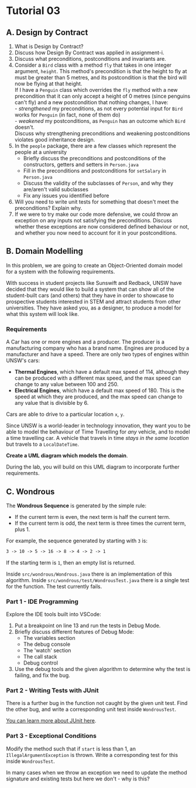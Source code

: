 # Tutorial 03

## A. Design by Contract

1. What is Design by Contract?
2. Discuss how Design By Contract was applied in assignment-i.
3. Discuss what preconditions, postconditions and invariants are.
4. Consider a `Bird` class with a method `fly` that takes in one integer argument, `height`. This method's precondition is that the height to fly at must be greater than 5 metres, and its postcondition is that the bird will now be flying at that height.\
   If I have a `Penguin` class which overrides the `fly` method with a new precondition that it can only accept a height of 0 metres (since penguins can't fly) and a new postcondition that nothing changes, I have:\
   \- _strengthened_ my preconditions, as not every potential input for `Bird` works for `Penguin` (in fact, none of them do)\
   \- _weakened_ my postconditions, as `Penguin` has an outcome which `Bird` doesn't.\
   Discuss why strengthening preconditions and weakening postconditions violates good inheritance design.
5. In the `people` package, there are a few classes which represent the people at a university
   - Briefly discuss the preconditions and postconditions of the constructors, getters and setters in `Person.java`
   - Fill in the preconditions and postconditions for `setSalary` in `Person.java`
   - Discuss the validity of the subclasses of `Person`, and why they are/aren't valid subclasses
   - Fix any issues you identified before
6. Will you need to write unit tests for something that doesn't meet the preconditions? Explain why.
7. If we were to try make our code more defensive, we could throw an exception on any inputs not satisfying the preconditions. Discuss whether these exceptions are now considered defined behaviour or not, and whether you now need to account for it in your postconditions.

## B. Domain Modelling

In this problem, we are going to create an Object-Oriented domain model for a system with the following requirements.

With success in student projects like Sunswift and Redback, UNSW have decided that they would like to build a system that can show all of the student-built cars (and others) that they have in order to showcase to prospective students interested in STEM and attract students from other universities. They have asked you, as a designer, to produce a model for what this system will look like.

### Requirements

A Car has one or more engines and a producer. The producer is a manufacturing company who has a brand name. Engines are produced by a manufacturer and have a speed. There are only two types of engines within UNSW's cars:

- **Thermal Engines**, which have a default max speed of 114, although they can be produced with a different max speed, and the max speed can change to any value between 100 and 250.
- **Electrical Engines**, which have a default max speed of 180. This is the speed at which they are produced, and the max speed can change to any value that is divisible by 6.

Cars are able to drive to a particular location `x`, `y`.

Since UNSW is a world-leader in technology innovation, they want you to be able to model the behaviour of Time Travelling for _any_ vehicle, and to model a time travelling car. A vehicle that travels in time _stays in the same location_ but travels to a `LocalDateTime`.

**Create a UML diagram which models the domain**.

During the lab, you will build on this UML diagram to incorporate further requirements.

## C. Wondrous

The **Wondrous Sequence** is generated by the simple rule:

- If the current term is even, the next term is half the current term.
- If the current term is odd, the next term is three times the current term, plus 1.

For example, the sequence generated by starting with `3` is:

```txt
3 -> 10 -> 5 -> 16 -> 8 -> 4 -> 2 -> 1
```

If the starting term is `1`, then an empty list is returned.

Inside `src/wondrous/Wondrous.java` there is an implementation of this algorithm. Inside `src/wondrous/test/WondrousTest.java` there is a single test for the function. The test currently fails.

### Part 1 - IDE Programming

Explore the IDE tools built into VSCode:

1. Put a breakpoint on line 13 and run the tests in Debug Mode.
2. Briefly discuss different features of Debug Mode:
   - The variables section
   - The debug console
   - The 'watch' section
   - The call stack
   - Debug control
3. Use the debug tools and the given algorithm to determine why the test is failing, and fix the bug.

### Part 2 - Writing Tests with JUnit

There is a further bug in the function not caught by the given unit test. Find the other bug, and write a corresponding unit test inside `WondrousTest`.

[You can learn more about JUnit here](https://www.vogella.com/tutorials/JUnit/article.html).

### Part 3 - Exceptional Conditions

Modify the method such that if `start` is less than 1, an `IllegalArgumentException` is thrown. Write a corresponding test for this inside `WondrousTest`.

In many cases when we throw an exception we need to update the method signature and existing tests but here we don't - why is this?
